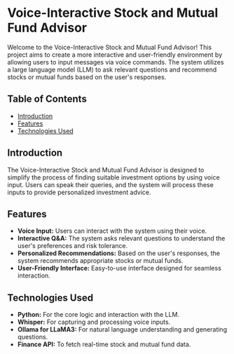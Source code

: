 # Voice-Interactive Stock and Mutual Fund Advisor

Welcome to the Voice-Interactive Stock and Mutual Fund Advisor! This project aims to create a more interactive and user-friendly environment by allowing users to input messages via voice commands. The system utilizes a large language model (LLM) to ask relevant questions and recommend stocks or mutual funds based on the user's responses.

## Table of Contents

- [Introduction](#introduction)
- [Features](#features)
- [Technologies Used](#technologies-used)
  

## Introduction

The Voice-Interactive Stock and Mutual Fund Advisor is designed to simplify the process of finding suitable investment options by using voice input. Users can speak their queries, and the system will process these inputs to provide personalized investment advice.

## Features

- **Voice Input:** Users can interact with the system using their voice.
- **Interactive Q&A:** The system asks relevant questions to understand the user's preferences and risk tolerance.
- **Personalized Recommendations:** Based on the user's responses, the system recommends appropriate stocks or mutual funds.
- **User-Friendly Interface:** Easy-to-use interface designed for seamless interaction.

## Technologies Used

- **Python:** For the core logic and interaction with the LLM.
- **Whisper:** For capturing and processing voice inputs.
- **Ollama for LLaMA3:** For natural language understanding and generating questions.
- **Finance API:** To fetch real-time stock and mutual fund data.

